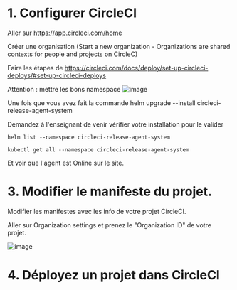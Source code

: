 
# 1. Configurer CircleCI

Aller sur https://app.circleci.com/home

Créer une organisation  (Start a new organization - Organizations are shared contexts for people and projects on CircleC)

Faire les étapes de https://circleci.com/docs/deploy/set-up-circleci-deploys/#set-up-circleci-deploys

Attention : mettre les bons namespace
![image](https://github.com/user-attachments/assets/0e105b8a-da01-471d-9ede-a0aac95c37cd)

Une fois que vous avez fait la commande helm upgrade --install circleci-release-agent-system


Demandez à l'enseignant de venir vérifier votre installation pour le valider


````
helm list --namespace circleci-release-agent-system

kubectl get all --namespace circleci-release-agent-system
````

Et voir que l'agent est Online sur le site.

# 3. Modifier le manifeste du projet.

Modifier les manifestes avec les info de votre projet CircleCI.

Aller sur Organization settings et prenez le "Organization ID" de votre projet.

![image](https://github.com/user-attachments/assets/7b9cc8c9-4f72-4b85-8dac-911c55ffa0a6)


# 4. Déployez un projet dans CircleCI

